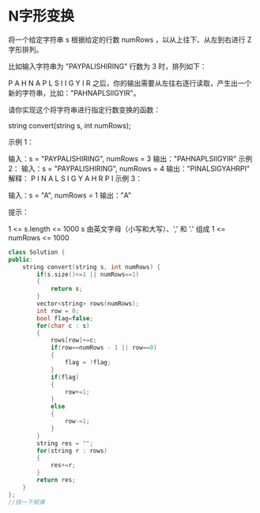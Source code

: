 # N字形变换

将一个给定字符串 s 根据给定的行数 numRows ，以从上往下、从左到右进行 Z 字形排列。

比如输入字符串为 "PAYPALISHIRING" 行数为 3 时，排列如下：

P   A   H   N
A P L S I I G
Y   I   R
之后，你的输出需要从左往右逐行读取，产生出一个新的字符串，比如："PAHNAPLSIIGYIR"。

请你实现这个将字符串进行指定行数变换的函数：

string convert(string s, int numRows);


示例 1：

输入：s = "PAYPALISHIRING", numRows = 3
输出："PAHNAPLSIIGYIR"
示例 2：
输入：s = "PAYPALISHIRING", numRows = 4
输出："PINALSIGYAHRPI"
解释：
P     I    N
A   L S  I G
Y A   H R
P     I
示例 3：

输入：s = "A", numRows = 1
输出："A"


提示：

1 <= s.length <= 1000
s 由英文字母（小写和大写）、',' 和 '.' 组成
1 <= numRows <= 1000

```c++
class Solution {
public:
    string convert(string s, int numRows) {
        if(s.size()<=1 || numRows==1)
        {
            return s;
        }
        vector<string> rows(numRows);
        int row = 0;
        bool flag=false;
        for(char c : s)
        {
            rows[row]+=c;
            if(row==numRows - 1 || row==0)
            {
                flag = !flag;
            }
            if(flag)
            {
                row+=1;
            }
            else
            {
                row-=1;
            }
        }
        string res = "";
        for(string r : rows)
        {
            res+=r;
        }
        return res;
    }
};
//找一下规律
```


